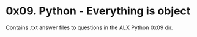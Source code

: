 # 0x09. Python - Everything is object

Contains .txt answer files to questions in the ALX Python 0x09 dir.

